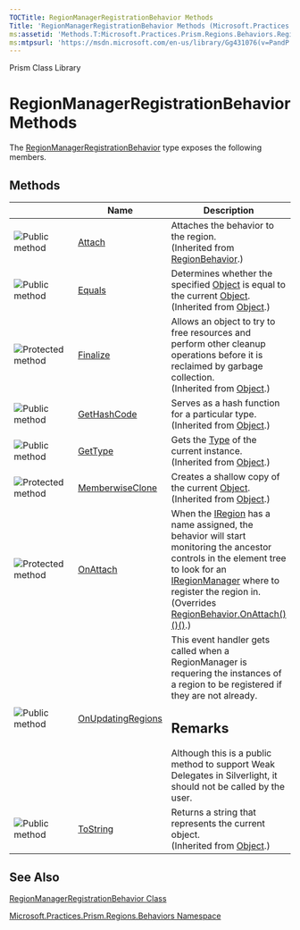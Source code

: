 ```yaml
---
TOCTitle: RegionManagerRegistrationBehavior Methods
Title: 'RegionManagerRegistrationBehavior Methods (Microsoft.Practices.Prism.Regions.Behaviors)'
ms:assetid: 'Methods.T:Microsoft.Practices.Prism.Regions.Behaviors.RegionManagerRegistrationBehavior'
ms:mtpsurl: 'https://msdn.microsoft.com/en-us/library/Gg431076(v=PandP.50)'
---
```


Prism Class Library

RegionManagerRegistrationBehavior Methods
=========================================

The [RegionManagerRegistrationBehavior](https://msdn.microsoft.com/t:microsoft.practices.prism.regions.behaviors.regionmanagerregistrationbehavior) type exposes the following members.

Methods
-------

<span id="methodTableToggle"></span>
<table>
<colgroup>
<col width="33%" />
<col width="33%" />
<col width="33%" />
</colgroup>
<thead>
<tr class="header">
<th> </th>
<th>Name</th>
<th>Description</th>
</tr>
</thead>
<tbody>
<tr class="odd">
<td><img src="https://msdn.microsoft.com/en-us/Gg431076.pubmethod(en-us,PandP.50).gif" title="Public method" /></td>
<td><a href="https://msdn.microsoft.com/m:microsoft.practices.prism.regions.regionbehavior.attach">Attach</a></td>
<td><div class="summary">
Attaches the behavior to the region.
</div>
(Inherited from <a href="https://msdn.microsoft.com/t:microsoft.practices.prism.regions.regionbehavior">RegionBehavior</a>.)</td>
</tr>
<tr class="even">
<td><img src="https://msdn.microsoft.com/en-us/Gg431076.pubmethod(en-us,PandP.50).gif" title="Public method" /></td>
<td><a href="http://msdn2.microsoft.com/en-us/library/bsc2ak47">Equals</a></td>
<td><div class="summary">
Determines whether the specified <a href="http://msdn2.microsoft.com/en-us/library/e5kfa45b">Object</a> is equal to the current <a href="http://msdn2.microsoft.com/en-us/library/e5kfa45b">Object</a>.
</div>
(Inherited from <a href="http://msdn2.microsoft.com/en-us/library/e5kfa45b">Object</a>.)</td>
</tr>
<tr class="odd">
<td><img src="https://msdn.microsoft.com/en-us/Gg431076.protmethod(en-us,PandP.50).gif" title="Protected method" /></td>
<td><a href="http://msdn2.microsoft.com/en-us/library/4k87zsw7">Finalize</a></td>
<td><div class="summary">
Allows an object to try to free resources and perform other cleanup operations before it is reclaimed by garbage collection.
</div>
(Inherited from <a href="http://msdn2.microsoft.com/en-us/library/e5kfa45b">Object</a>.)</td>
</tr>
<tr class="even">
<td><img src="https://msdn.microsoft.com/en-us/Gg431076.pubmethod(en-us,PandP.50).gif" title="Public method" /></td>
<td><a href="http://msdn2.microsoft.com/en-us/library/zdee4b3y">GetHashCode</a></td>
<td><div class="summary">
Serves as a hash function for a particular type.
</div>
(Inherited from <a href="http://msdn2.microsoft.com/en-us/library/e5kfa45b">Object</a>.)</td>
</tr>
<tr class="odd">
<td><img src="https://msdn.microsoft.com/en-us/Gg431076.pubmethod(en-us,PandP.50).gif" title="Public method" /></td>
<td><a href="http://msdn2.microsoft.com/en-us/library/dfwy45w9">GetType</a></td>
<td><div class="summary">
Gets the <a href="http://msdn2.microsoft.com/en-us/library/42892f65">Type</a> of the current instance.
</div>
(Inherited from <a href="http://msdn2.microsoft.com/en-us/library/e5kfa45b">Object</a>.)</td>
</tr>
<tr class="even">
<td><img src="https://msdn.microsoft.com/en-us/Gg431076.protmethod(en-us,PandP.50).gif" title="Protected method" /></td>
<td><a href="http://msdn2.microsoft.com/en-us/library/57ctke0a">MemberwiseClone</a></td>
<td><div class="summary">
Creates a shallow copy of the current <a href="http://msdn2.microsoft.com/en-us/library/e5kfa45b">Object</a>.
</div>
(Inherited from <a href="http://msdn2.microsoft.com/en-us/library/e5kfa45b">Object</a>.)</td>
</tr>
<tr class="odd">
<td><img src="https://msdn.microsoft.com/en-us/Gg431076.protmethod(en-us,PandP.50).gif" title="Protected method" /></td>
<td><a href="https://msdn.microsoft.com/m:microsoft.practices.prism.regions.behaviors.regionmanagerregistrationbehavior.onattach">OnAttach</a></td>
<td><div class="summary">
When the <a href="https://msdn.microsoft.com/t:microsoft.practices.prism.regions.iregion">IRegion</a> has a name assigned, the behavior will start monitoring the ancestor controls in the element tree to look for an <a href="https://msdn.microsoft.com/t:microsoft.practices.prism.regions.iregionmanager">IRegionManager</a> where to register the region in.
</div>
(Overrides <a href="https://msdn.microsoft.com/m:microsoft.practices.prism.regions.regionbehavior.onattach">RegionBehavior.OnAttach()()()</a>.)</td>
</tr>
<tr class="even">
<td><img src="https://msdn.microsoft.com/en-us/Gg431076.pubmethod(en-us,PandP.50).gif" title="Public method" /></td>
<td><a href="https://msdn.microsoft.com/m:microsoft.practices.prism.regions.behaviors.regionmanagerregistrationbehavior.onupdatingregions(system.object%2csystem.eventargs)">OnUpdatingRegions</a></td>
<td><div class="summary">
This event handler gets called when a RegionManager is requering the instances of a region to be registered if they are not already.
<div>
<h2 id="remarks">Remarks</h2>
<span id="remarksToggle"></span>Although this is a public method to support Weak Delegates in Silverlight, it should not be called by the user.
</div>
</div></td>
</tr>
<tr class="odd">
<td><img src="https://msdn.microsoft.com/en-us/Gg431076.pubmethod(en-us,PandP.50).gif" title="Public method" /></td>
<td><a href="http://msdn2.microsoft.com/en-us/library/7bxwbwt2">ToString</a></td>
<td><div class="summary">
Returns a string that represents the current object.
</div>
(Inherited from <a href="http://msdn2.microsoft.com/en-us/library/e5kfa45b">Object</a>.)</td>
</tr>
</tbody>
</table>

See Also
--------

<span id="seeAlsoToggle"></span>
[RegionManagerRegistrationBehavior Class](https://msdn.microsoft.com/t:microsoft.practices.prism.regions.behaviors.regionmanagerregistrationbehavior)

[Microsoft.Practices.Prism.Regions.Behaviors Namespace](https://msdn.microsoft.com/n:microsoft.practices.prism.regions.behaviors)
